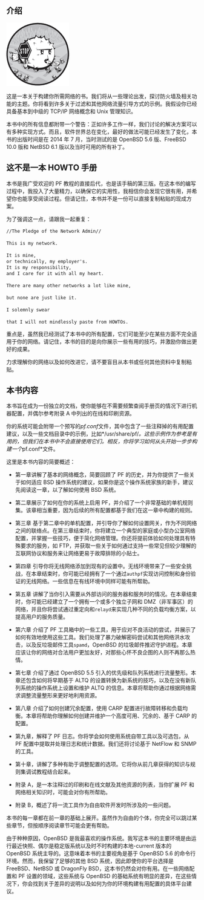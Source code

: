 ## 介绍

![介绍](img/httpatomoreillycomsourcenostarchimages2127149.png.jpg)

这是一本关于构建你所需网络的书。我们将从一些理论出发，探讨防火墙及相关功能的主题。你将看到许多关于过滤和其他网络流量引导方式的示例。我假设你已经具备基本到中级的 TCP/IP 网络概念和 Unix 管理知识。

本书中的所有信息都附带一个警告：正如许多工作一样，我们讨论的解决方案可以有多种实现方式。而且，软件世界总在变化，最好的做法可能已经发生了变化，本书的出版时间是在 2014 年 7 月，当时测试的是 OpenBSD 5.6 版、FreeBSD 10.0 版和 NetBSD 6.1 版以及当时可用的所有补丁。

## 这不是一本 HOWTO 手册

本书是我广受欢迎的 PF 教程的直接后代，也是该手稿的第三版。在这本书的编写过程中，我投入了大量精力，以确保它的实用性，我相信你会发现它很有用，并希望你也能享受阅读过程。但请记住，本书并不是一份可以直接复制粘贴的现成方案。

为了强调这一点，请跟我一起重复：

```
//The Pledge of the Network Admin//

This is my network.

It is mine,
or technically, my employer's.
It is my responsibility,
and I care for it with all my heart.

There are many other networks a lot like mine,

but none are just like it.

I solemnly swear

that I will not mindlessly paste from HOWTOs.
```

重点是，虽然我已经测试了本书中的所有配置，它们可能至少在某些方面不完全适用于你的网络。请记住，本书的目的是向你展示一些有用的技巧，并激励你做出更好的成果。

力求理解你的网络以及如何改进它，请不要盲目从本书或任何其他资料中复制粘贴。

## 本书内容

本书旨在成为一份独立的文档，使你能够在不需要频繁查阅手册页的情况下进行机器配置，并偶尔参考附录 A 中列出的在线和印刷资源。

你的系统可能会附带一个预写的*pf.conf*文件，其中包含了一些注释掉的有用配置建议，以及一些文档目录中的示例，比如*/usr/share/pf/*。这些示例作为参考是有用的，但我们在本书中不会直接使用它们。相反，你将学习如何从头开始一步步构建一个*pf.conf*文件。

这里是本书内容的简要概述：

+   第一章讲解了基本的网络概念，简要回顾了 PF 的历史，并为你提供了一些关于如何适应 BSD 操作系统的建议，如果你是这个操作系统家族的新手，建议先阅读这一章，以了解如何使用 BSD 系统。

+   第二章展示了如何在你的系统上启用 PF，并介绍了一个非常基础的单机规则集。该章相当重要，因为后续的所有配置都基于我们在这一章中构建的规则。

+   第三章 基于第二章中的单机配置，并引导你了解如何设置网关，作为不同网络之间的联络点。在第三章结束时，你将建立一个典型的家庭或小型办公室网络配置，并掌握一些技巧，便于简化网络管理。你还将提前体验如何处理具有特殊要求的服务，如 FTP，并获取一些关于如何通过支持一些常见但较少理解的互联网协议和服务来让网络更易于故障排除的小贴士。

+   第四章 引导你将无线网络添加到现有的设置中。无线环境带来了一些安全挑战，在本章结束时，你可能已经拥有了一个通过`authpf`实现访问控制和身份验证的无线网络。一些信息在有线环境中同样可能有所帮助。

+   第五章 讲解了当你引入需要从外部访问的服务器和服务时的情况。在本章结束时，你可能已经建立了一个拥有一个或多个独立子网和 DMZ（非军事区）的网络，并且你将尝试通过重定向和`relayd`来实现几种不同的负载均衡方案，以提高用户的服务质量。

+   第六章 介绍了 PF 工具箱中的一些工具，用于应对不良活动的尝试，并展示了如何有效地使用这些工具。我们处理了暴力破解密码尝试和其他网络洪水攻击，以及反垃圾邮件工具`spamd`，OpenBSD 的垃圾邮件推迟守护进程。本章应该让你的网络对合法用户更加友好，对那些心怀不良企图的人则不再那么热情。

+   第七章 介绍了通过 OpenBSD 5.5 引入的优先级和队列系统进行流量整形。本章还包含如何将早期基于 ALTQ 的设置转换为新系统的技巧，以及在没有新队列系统的操作系统上设置和维护 ALTQ 的信息。本章将帮助你通过根据网络需求调整流量整形来更好地利用资源。

+   第八章 介绍了如何创建冗余配置，使用 CARP 配置进行故障转移和负载均衡。本章将帮助你理解如何创建并维护一个高度可用、冗余的、基于 CARP 的配置。

+   第九章，解释了 PF 日志。你将学会如何使用系统自带工具以及可选包，从 PF 配置中提取并处理日志和统计数据。我们还将讨论基于 NetFlow 和 SNMP 的工具。

+   第十章，讲解了多种有助于调整配置的选项。它将你从前几章获得的知识与规则集调试教程结合起来。

+   附录 A，是一本注释过的印刷和在线文献及其他资源的列表，当你扩展 PF 和网络相关知识时，可能会对你有所帮助。

+   附录 B，概述了将一流工具作为自由软件开发时所涉及的一些问题。

本书的每一章都在前一章的基础上展开。虽然作为自由的个体，你完全可以跳过某些章节，但按顺序阅读章节可能会更有帮助。

由于种种原因，OpenBSD 是我最喜欢的操作系统。我写这本书的主要环境是由运行最近快照、偶尔是稳定版系统以及时不时构建的本地-current 版本的 OpenBSD 系统主导的。这意味着本书的主要视角是基于 OpenBSD 5.6 的命令行环境。然而，我保留了足够的其他 BSD 系统，因此即使你的平台选择是 FreeBSD、NetBSD 或 DragonFly BSD，这本书仍然会对你有用。在一些网络配置和 PF 设置的领域，这些系统与 OpenBSD 的基础系统有明显的差异，在这些情况下，你会找到关于差异的说明以及如何为你的环境构建有用配置的具体平台建议。
